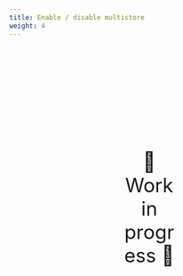 ```yaml
---
title: Enable / disable multistore
weight: 4
---
```

<div style="text-align: center; font-size:2.5em;margin: 200px;">🚧 Work in progress 🚧</div>